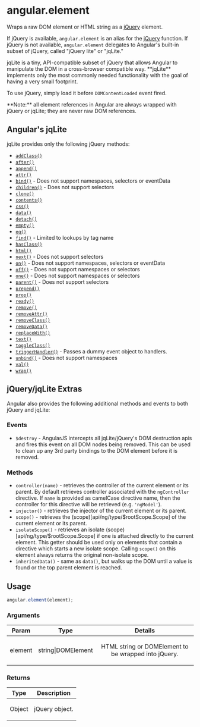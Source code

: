 



# angular.element








Wraps a raw DOM element or HTML string as a [jQuery](http://jquery.com) element.

If jQuery is available, `angular.element` is an alias for the
[jQuery](http://api.jquery.com/jQuery/) function. If jQuery is not available, `angular.element`
delegates to Angular's built-in subset of jQuery, called "jQuery lite" or "jqLite."

<div class="alert alert-success">jqLite is a tiny, API-compatible subset of jQuery that allows
Angular to manipulate the DOM in a cross-browser compatible way. **jqLite** implements only the most
commonly needed functionality with the goal of having a very small footprint.</div>

To use jQuery, simply load it before `DOMContentLoaded` event fired.

<div class="alert">**Note:** all element references in Angular are always wrapped with jQuery or
jqLite; they are never raw DOM references.</div>

## Angular's jqLite
jqLite provides only the following jQuery methods:

- [`addClass()`](http://api.jquery.com/addClass/)
- [`after()`](http://api.jquery.com/after/)
- [`append()`](http://api.jquery.com/append/)
- [`attr()`](http://api.jquery.com/attr/)
- [`bind()`](http://api.jquery.com/bind/) - Does not support namespaces, selectors or eventData
- [`children()`](http://api.jquery.com/children/) - Does not support selectors
- [`clone()`](http://api.jquery.com/clone/)
- [`contents()`](http://api.jquery.com/contents/)
- [`css()`](http://api.jquery.com/css/)
- [`data()`](http://api.jquery.com/data/)
- [`detach()`](http://api.jquery.com/detach/)
- [`empty()`](http://api.jquery.com/empty/)
- [`eq()`](http://api.jquery.com/eq/)
- [`find()`](http://api.jquery.com/find/) - Limited to lookups by tag name
- [`hasClass()`](http://api.jquery.com/hasClass/)
- [`html()`](http://api.jquery.com/html/)
- [`next()`](http://api.jquery.com/next/) - Does not support selectors
- [`on()`](http://api.jquery.com/on/) - Does not support namespaces, selectors or eventData
- [`off()`](http://api.jquery.com/off/) - Does not support namespaces or selectors
- [`one()`](http://api.jquery.com/one/) - Does not support namespaces or selectors
- [`parent()`](http://api.jquery.com/parent/) - Does not support selectors
- [`prepend()`](http://api.jquery.com/prepend/)
- [`prop()`](http://api.jquery.com/prop/)
- [`ready()`](http://api.jquery.com/ready/)
- [`remove()`](http://api.jquery.com/remove/)
- [`removeAttr()`](http://api.jquery.com/removeAttr/)
- [`removeClass()`](http://api.jquery.com/removeClass/)
- [`removeData()`](http://api.jquery.com/removeData/)
- [`replaceWith()`](http://api.jquery.com/replaceWith/)
- [`text()`](http://api.jquery.com/text/)
- [`toggleClass()`](http://api.jquery.com/toggleClass/)
- [`triggerHandler()`](http://api.jquery.com/triggerHandler/) - Passes a dummy event object to handlers.
- [`unbind()`](http://api.jquery.com/unbind/) - Does not support namespaces
- [`val()`](http://api.jquery.com/val/)
- [`wrap()`](http://api.jquery.com/wrap/)

## jQuery/jqLite Extras
Angular also provides the following additional methods and events to both jQuery and jqLite:

### Events
- `$destroy` - AngularJS intercepts all jqLite/jQuery's DOM destruction apis and fires this event
   on all DOM nodes being removed.  This can be used to clean up any 3rd party bindings to the DOM
   element before it is removed.

### Methods
- `controller(name)` - retrieves the controller of the current element or its parent. By default
  retrieves controller associated with the `ngController` directive. If `name` is provided as
  camelCase directive name, then the controller for this directive will be retrieved (e.g.
  `'ngModel'`).
- `injector()` - retrieves the injector of the current element or its parent.
- `scope()` - retrieves the (scope)[api/ng/type/$rootScope.Scope] of the current
  element or its parent.
- `isolateScope()` - retrieves an isolate (scope)[api/ng/type/$rootScope.Scope] if one is attached directly to the
  current element. This getter should be used only on elements that contain a directive which starts a new isolate
  scope. Calling `scope()` on this element always returns the original non-isolate scope.
- `inheritedData()` - same as `data()`, but walks up the DOM until a value is found or the top
  parent element is reached.







  

## Usage
```js
angular.element(element);
```





### Arguments

| Param | Type | Details |
| :--: | :--: | :--: |
| element | string&#124;DOMElement | <p>HTML string or DOMElement to be wrapped into jQuery.</p>  |

### Returns

| Type | Description |
| :--: | :--: |
| Object | <p>jQuery object.</p>  |








